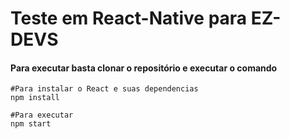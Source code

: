 # Teste em React-Native para EZ-DEVS

#### Para executar basta clonar o repositório e executar o comando

```
#Para instalar o React e suas dependencias
npm install

#Para executar
npm start
```